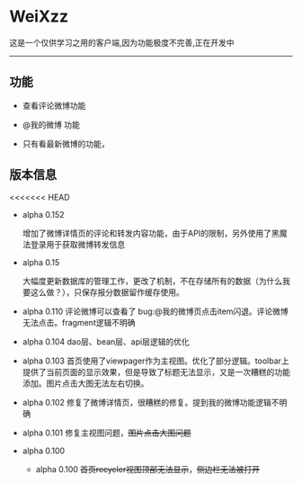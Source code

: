 # WeiXzz

这是一个仅供学习之用的客户端,因为功能极度不完善,正在开发中

* * *

## 功能

*   查看评论微博功能

*   @我的微博 功能

*   只有看最新微博的功能，


## 版本信息

<<<<<<< HEAD

* alpha 0.152

  增加了微博详情页的评论和转发内容功能，由于API的限制，另外使用了黑魔法登录用于获取微博转发信息


* alpha 0.15 

  大幅度更新数据库的管理工作，更改了机制，不在存储所有的数据（为什么我要这么做？），只保存报分数据留作缓存使用。


* alpha 0.110 
  评论微博可以查看了 bug:@我的微博页点击item闪退。评论微博无法点击。fragment逻辑不明确
* alpha 0.104
  dao层、bean层、api层逻辑的优化
* alpha 0.103
  首页使用了viewpager作为主视图。优化了部分逻辑。toolbar上提供了当前页面的显示效果，但是导致了标题无法显示，又是一次糟糕的功能添加。图片点击大图无法左右切换。
* alpha 0.102
  修复了微博详情页，很糟糕的修复。提到我的微博功能逻辑不明确
* alpha 0.101
  修复主视图问题，~~图片点击大图问题~~
* alpha 0.100
  - alpha 0.100 ~~首页recycler视图顶部无法显示~~，~~侧边栏无法被打开~~